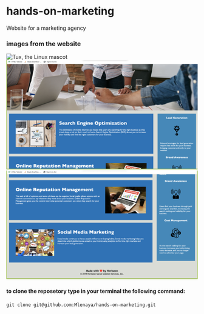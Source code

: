 # hands-on-marketing
Website for a marketing agency
### images from the website
![Tux, the Linux mascot](/assets/images/img01.png)
![Tux, the Linux mascot](/assets/images/img02.png)
![Tux, the Linux mascot](/assets/images/img03.png)
#### to clone the reposetory type in your terminal the following command: 
`git clone git@github.com:Mlenaya/hands-on-marketing.git`